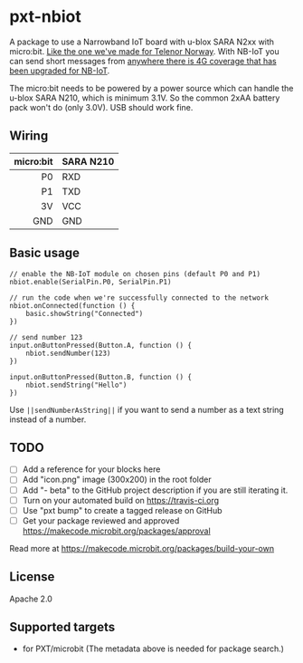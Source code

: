 # pxt-nbiot

A package to use a Narrowband IoT board with u-blox SARA N2xx with micro:bit. [Like the one we've made for Telenor Norway](https://shop.exploratory.engineering/collections/nb-iot/products/assembled-ee-nbiot-01-v1-1-breakout-module). With NB-IoT you can send short messages from [anywhere there is 4G coverage that has been upgraded for NB-IoT](https://www.gsma.com/iot/deployment-map/).

The micro:bit needs to be powered by a power source which can handle the u-blox SARA N210, which is minimum 3.1V. So the common 2xAA battery pack won't do (only 3.0V). USB should work fine.

## Wiring

micro:bit | SARA N210
---------:|----------
P0 | RXD
P1 | TXD
3V | VCC
GND | GND

## Basic usage

```blocks
// enable the NB-IoT module on chosen pins (default P0 and P1)
nbiot.enable(SerialPin.P0, SerialPin.P1)

// run the code when we're successfully connected to the network
nbiot.onConnected(function () {
    basic.showString("Connected")
})

// send number 123
input.onButtonPressed(Button.A, function () {
    nbiot.sendNumber(123)
})

input.onButtonPressed(Button.B, function () {
    nbiot.sendString("Hello")
})
```

Use ``||sendNumberAsString||`` if you want to send a number as a text string instead of a number.

## TODO

- [ ] Add a reference for your blocks here
- [ ] Add "icon.png" image (300x200) in the root folder
- [ ] Add "- beta" to the GitHub project description if you are still iterating it.
- [ ] Turn on your automated build on https://travis-ci.org
- [ ] Use "pxt bump" to create a tagged release on GitHub
- [ ] Get your package reviewed and approved https://makecode.microbit.org/packages/approval

Read more at https://makecode.microbit.org/packages/build-your-own

## License

Apache 2.0

## Supported targets

* for PXT/microbit
(The metadata above is needed for package search.)
